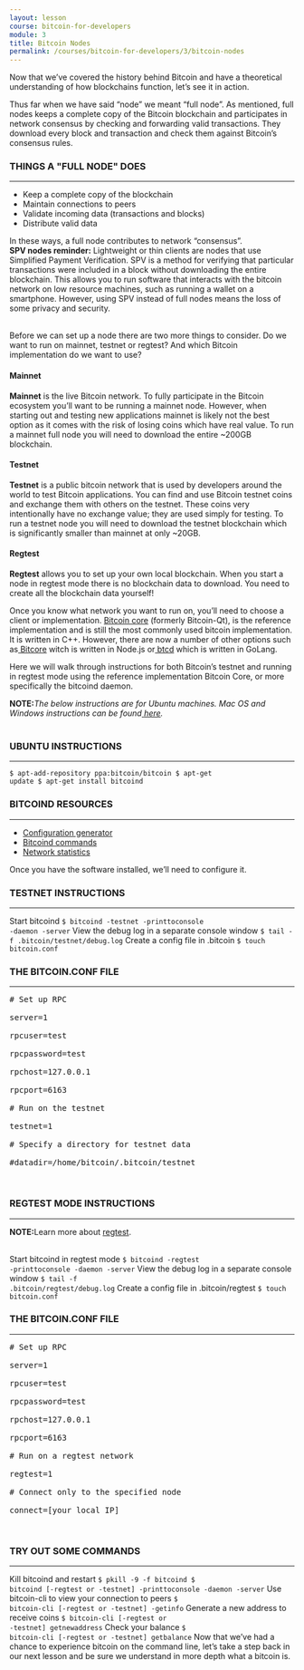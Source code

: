 ```yaml
---
layout: lesson
course: bitcoin-for-developers
module: 3
title: Bitcoin Nodes
permalink: /courses/bitcoin-for-developers/3/bitcoin-nodes
---
```


<span>
<span class="openingParagraph">Now that we’ve covered the history behind Bitcoin and have a theoretical understanding of how blockchains function, let’s see it in action.</span>

Thus far when we have said “node” we meant “full node”. As mentioned, full nodes keeps a complete copy of the Bitcoin blockchain and participates in network consensus by checking and forwarding valid transactions. They download every block and transaction and check them against Bitcoin’s consensus rules.
<h3>THINGS A "FULL NODE" DOES</h3>

<hr />

<ul>
 	<li>Keep a complete copy of the blockchain</li>
 	<li>Maintain connections to peers</li>
 	<li>Validate incoming data (transactions and blocks)</li>
 	<li>Distribute valid data</li>
</ul>
In these ways, a full node contributes to network “consensus”.
<div class="tealCallout"><b>SPV nodes reminder:</b> Lightweight or thin clients are nodes that use Simplified Payment Verification. SPV is a method for verifying that particular transactions were included in a block without downloading the entire blockchain. This allows you to run software that interacts with the bitcoin network on low resource machines, such as running a wallet on a smartphone. However, using SPV instead of full nodes means the loss of some privacy and security.</div>
&nbsp;

Before we can set up a node there are two more things to consider. Do we want to run on mainnet, testnet or regtest? And which Bitcoin implementation do we want to use?
<h4>Mainnet</h4>
<b>Mainnet</b> is the live Bitcoin network. To fully participate in the Bitcoin ecosystem you’ll want to be running a mainnet node. However, when starting out and testing new applications mainnet is likely not the best option as it comes with the risk of losing coins which have real value. To run a mainnet full node you will need to download the entire ~200GB blockchain.
<h4>Testnet</h4>
<b>Testnet</b> is a public bitcoin network that is used by developers around the world to test Bitcoin applications. You can find and use Bitcoin testnet coins and exchange them with others on the testnet. These coins very intentionally have no exchange value; they are used simply for testing. To run a testnet node you will need to download the testnet blockchain which is significantly smaller than mainnet at only ~20GB.
<h4>Regtest</h4>
<b>Regtest</b> allows you to set up your own local blockchain. When you start a node in regtest mode there is no blockchain data to download. You need to create all the blockchain data yourself!

Once you know what network you want to run on, you’ll need to choose a client or implementation. <a href="https://github.com/bitcoin/bitcoin" target="_blank" rel="noopener noreferrer">Bitcoin core</a> (formerly Bitcoin-Qt), is the reference implementation and is still the most commonly used bitcoin implementation. It is written in C++. However, there are now a number of other options such as<a href="https://github.com/bitpay/bitcore/" target="_blank" rel="noopener noreferrer"> Bitcore</a> witch is written in Node.js or<a href="https://github.com/btcsuite/btcd" target="_blank" rel="noopener noreferrer"> btcd</a> which is written in GoLang.

Here we will walk through instructions for both Bitcoin’s testnet and running in regtest mode using the reference implementation Bitcoin Core, or more specifically the bitcoind daemon.
<div class="purpleNote"><b>NOTE:</b><i>The below instructions are for Ubuntu machines. Mac OS and Windows instructions can be found</i><a href="https://bitcoin.org/en/full-node"> <i>here</i></a><i>.</i></div>
&nbsp;
<h3>UBUNTU INSTRUCTIONS</h3>

<hr />

<code class="cli">$ apt-add-repository ppa:bitcoin/bitcoin
$ apt-get update
$ apt-get install bitcoind</code>
<h3>BITCOIND RESOURCES</h3>

<hr />

<ul>
 	<li><a href="https://jlopp.github.io/bitcoin-core-config-generator/" target="_blank" rel="noopener noreferrer">Configuration generator</a></li>
 	<li><a href="https://en.bitcoin.it/wiki/Running_Bitcoin" target="_blank" rel="noopener noreferrer">Bitcoind commands</a></li>
 	<li><a href="https://coin.dance/nodes" target="_blank" rel="noopener noreferrer">Network statistics</a></li>
</ul>
Once you have the software installed, we’ll need to configure it.
<h3>TESTNET INSTRUCTIONS</h3>

<hr />

Start bitcoind
<code class="cli">$ bitcoind -testnet -printtoconsole -daemon -server</code>
View the debug log in a separate console window
<code class="cli">$ tail -f .bitcoin/testnet/debug.log</code>
Create a config file in .bitcoin
<code class="cli">$ touch bitcoin.conf</code>
<h3>THE BITCOIN.CONF FILE</h3>

<hr />

<pre># Set up RPC

server=1

rpcuser=test

rpcpassword=test

rpchost=127.0.0.1

rpcport=6163

# Run on the testnet

testnet=1

# Specify a directory for testnet data

#datadir=/home/bitcoin/.bitcoin/testnet
</pre>
&nbsp;
<h3>REGTEST MODE INSTRUCTIONS</h3>

<hr />

<div class="purpleNote"><b>NOTE:</b>Learn more about <a href="https://bitcoin.org/en/developer-examples#regtest-mode" target="_blank" rel="noopener noreferrer"> regtest</a>.</div>
&nbsp;

Start bitcoind in regtest mode
<code class="cli">$ bitcoind -regtest -printtoconsole -daemon -server</code>
View the debug log in a separate console window
<code class="cli">$ tail -f .bitcoin/regtest/debug.log</code>
Create a config file in .bitcoin/regtest
<code class="cli">$ touch bitcoin.conf</code>
<h3>THE BITCOIN.CONF FILE</h3>

<hr />

<pre># Set up RPC

server=1

rpcuser=test

rpcpassword=test

rpchost=127.0.0.1

rpcport=6163

# Run on a regtest network

regtest=1

# Connect only to the specified node

connect=[your local IP]
</pre>
&nbsp;
<h3>TRY OUT SOME COMMANDS</h3>

<hr />

Kill bitcoind and restart
<code class="cli">$ pkill -9 -f bitcoind
$ bitcoind [-regtest or -testnet] -printtoconsole -daemon -server</code>
Use bitcoin-cli to view your connection to peers
<code class="cli">$ bitcoin-cli [-regtest or -testnet] -getinfo</code>
Generate a new address to receive coins
<code class="cli">$ bitcoin-cli [-regtest or -testnet] getnewaddress</code>
Check your balance
<code class="cli">$ bitcoin-cli [-regtest or -testnet] getbalance</code>
Now that we’ve had a chance to experience bitcoin on the command line, let’s take a step back in our next lesson and be sure we understand in more depth what a bitcoin is.
